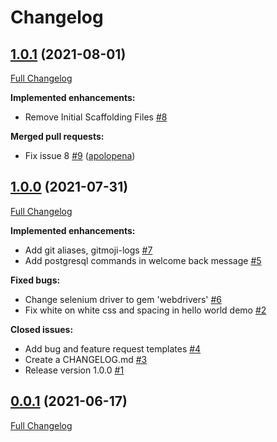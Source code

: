 # Changelog

## [1.0.1](https://github.com/apolopena/gp-react-on-rails-starter/tree/1.0.1) (2021-08-01)

[Full Changelog](https://github.com/apolopena/gp-react-on-rails-starter/compare/1.0.1...HEAD)

**Implemented enhancements:**

- Remove Initial Scaffolding Files [\#8](https://github.com/apolopena/gp-react-on-rails-starter/issues/8)

**Merged pull requests:**

- Fix issue 8 [\#9](https://github.com/apolopena/gp-react-on-rails-starter/pull/9) ([apolopena](https://github.com/apolopena))

## [1.0.0](https://github.com/apolopena/gp-react-on-rails-starter/tree/1.0.0) (2021-07-31)

[Full Changelog](https://github.com/apolopena/gp-react-on-rails-starter/compare/0.0.1...1.0.0)

**Implemented enhancements:**

- Add git aliases, gitmoji-logs [\#7](https://github.com/apolopena/gp-react-on-rails-starter/issues/7)
- Add postgresql commands in welcome back message [\#5](https://github.com/apolopena/gp-react-on-rails-starter/issues/5)

**Fixed bugs:**

- Change selenium driver to gem 'webdrivers' [\#6](https://github.com/apolopena/gp-react-on-rails-starter/issues/6)
- Fix white on white css and spacing in hello world demo [\#2](https://github.com/apolopena/gp-react-on-rails-starter/issues/2)

**Closed issues:**

- Add bug and feature request templates [\#4](https://github.com/apolopena/gp-react-on-rails-starter/issues/4)
- Create a CHANGELOG.md [\#3](https://github.com/apolopena/gp-react-on-rails-starter/issues/3)
- Release version 1.0.0 [\#1](https://github.com/apolopena/gp-react-on-rails-starter/issues/1)

## [0.0.1](https://github.com/apolopena/gp-react-on-rails-starter/tree/0.0.1) (2021-06-17)

[Full Changelog](https://github.com/apolopena/gp-react-on-rails-starter/compare/1dabbc88b0095fc0564a9e8fdfcd6f24a917e04d...0.0.1)

